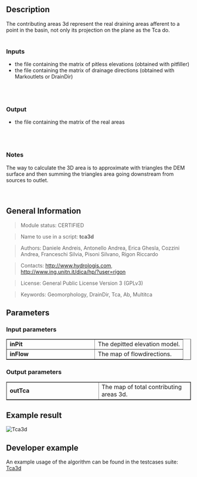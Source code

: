 <h2>Description</h2>

The contributing areas 3d represent the real draining areas afferent to a point in the basin, not only its projection on the plane as the Tca do.
<br>
<br>
<h3>Inputs</h3>
<ul>
<li>the file containing the matrix of pitless elevations (obtained with pitfiller)</li>
<li>the file containing the matrix of drainage directions (obtained with Markoutlets or DrainDir)</li>
</ul>
<br>
<br>
<h3>Output</h3>
<ul>
<li>the file containing the matrix of the real areas</li>
</ul>
<br>
<br>
<h3>Notes</h3>
The way to calculate the 3D area is to approximate with triangles the DEM surface and then summing the triangles area going downstream from sources to outlet.<br>
<br>
<br>
<h2>General Information</h2>

<blockquote>Module status: CERTIFIED</blockquote>

<blockquote>Name to use in a script: <b>tca3d</b></blockquote>

<blockquote>Authors: Daniele Andreis, Antonello Andrea, Erica Ghesla, Cozzini Andrea, Franceschi Silvia, Pisoni Silvano, Rigon Riccardo</blockquote>

<blockquote>Contacts: <a href='http://www.hydrologis.com'>http://www.hydrologis.com</a>, <a href='http://www.ing.unitn.it/dica/hp/?user=rigon'>http://www.ing.unitn.it/dica/hp/?user=rigon</a></blockquote>

<blockquote>License: General Public License Version 3 (GPLv3)</blockquote>

<blockquote>Keywords: Geomorphology, DrainDir, Tca, Ab, Multitca</blockquote>


<h2>Parameters</h2>

<h3>Input parameters</h3>
<table cellpadding='10' width='70%' border='1'>
<tr>
<td width='50%'> <b>inPit</b> </td><td width='50%'> The depitted elevation model. </td>
</tr>
<tr>
<td width='50%'> <b>inFlow</b> </td><td width='50%'> The map of flowdirections. </td>
</tr>
</table>

<h3>Output parameters</h3>
<table cellpadding='10' width='70%' border='1'>
<tr>
<td width='50%'> <b>outTca</b> </td><td width='50%'> The map of total contributing areas 3d. </td>
</tr>
</table>

<h2>Example result</h2>

<img src='http://wiki.jgrasstools.googlecode.com/git/images/hortonmachine/tca3d.png' alt='Tca3d' />
<br>
<h2>Developer example</h2>

An example usage of the algorithm can be found in the testcases suite:<br>
<a href='http://code.google.com/p/jgrasstools/source/browse/hortonmachine/src/test/java/org/jgrasstools/hortonmachine/models/hm/TestTca3d.java'>Tca3d</a>